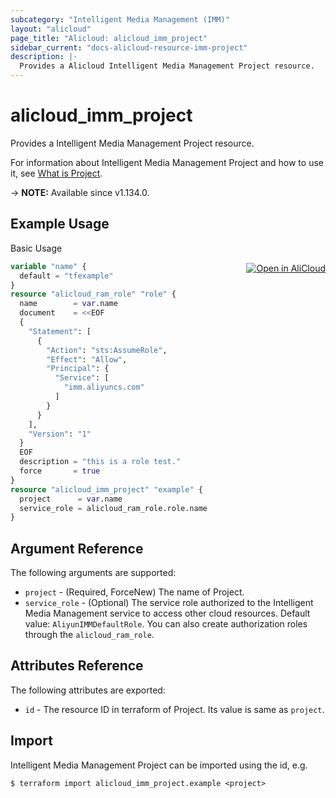 ```yaml
---
subcategory: "Intelligent Media Management (IMM)"
layout: "alicloud"
page_title: "Alicloud: alicloud_imm_project"
sidebar_current: "docs-alicloud-resource-imm-project"
description: |-
  Provides a Alicloud Intelligent Media Management Project resource.
---
```


# alicloud_imm_project

Provides a Intelligent Media Management Project resource.

For information about Intelligent Media Management Project and how to use it, see [What is Project](https://www.alibabacloud.com/help/en/network-intelligence-service/latest/user-overview).

-> **NOTE:** Available since v1.134.0.

## Example Usage
<div class="oics-button" style="float: right;margin: 0 0 -40px 0;">
  <a href="https://api.aliyun.com/api-tools/terraform?resource=alicloud_imm_project&exampleId=fd26d7e6-95c4-eade-3aae-38af4a8744083af28020&activeTab=example&spm=docs.r.imm_project.0.fd26d7e695" target="_blank">
    <img alt="Open in AliCloud" src="https://img.alicdn.com/imgextra/i1/O1CN01hjjqXv1uYUlY56FyX_!!6000000006049-55-tps-254-36.svg" style="max-height: 44px; margin: 32px auto; max-width: 100%;">
  </a>
</div>

Basic Usage

```terraform
variable "name" {
  default = "tfexample"
}
resource "alicloud_ram_role" "role" {
  name        = var.name
  document    = <<EOF
  {
    "Statement": [
      {
        "Action": "sts:AssumeRole",
        "Effect": "Allow",
        "Principal": {
          "Service": [
            "imm.aliyuncs.com"
          ]
        }
      }
    ],
    "Version": "1"
  }
  EOF
  description = "this is a role test."
  force       = true
}
resource "alicloud_imm_project" "example" {
  project      = var.name
  service_role = alicloud_ram_role.role.name
}
```

## Argument Reference

The following arguments are supported:

* `project` - (Required, ForceNew) The name of Project.
* `service_role` - (Optional) The service role authorized to the Intelligent Media Management service to access other cloud resources. Default value: `AliyunIMMDefaultRole`. You can also create authorization  roles through the `alicloud_ram_role`.

## Attributes Reference

The following attributes are exported:

* `id` - The resource ID in terraform of Project. Its value is same as `project`.

## Import

Intelligent Media Management Project can be imported using the id, e.g.

```shell
$ terraform import alicloud_imm_project.example <project>
```
